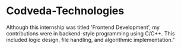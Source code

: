 # Codveda-Technologies

Although this internship was titled 'Frontend Development', my contributions were in backend-style programming using C/C++. This included logic design, file handling, and algorithmic implementation."
